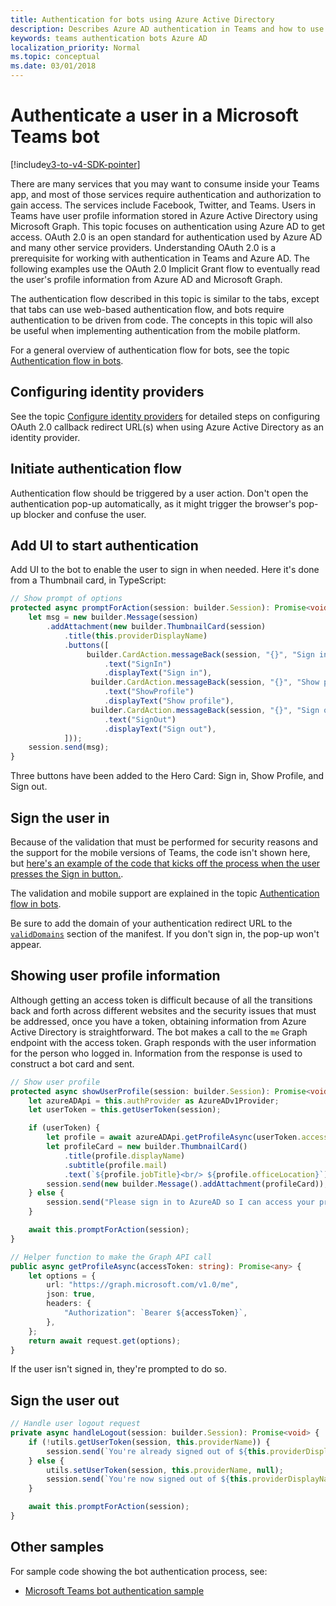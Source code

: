 ```yaml
---
title: Authentication for bots using Azure Active Directory
description: Describes Azure AD authentication in Teams and how to use it in your bots
keywords: teams authentication bots Azure AD
localization_priority: Normal
ms.topic: conceptual
ms.date: 03/01/2018
---
```

# Authenticate a user in a Microsoft Teams bot

[!include[v3-to-v4-SDK-pointer](~/includes/v3-to-v4-pointer-bots.md)]

There are many services that you may want to consume inside your Teams app, and most of those services require authentication and authorization to gain access. The services include Facebook, Twitter, and Teams. Users in Teams have user profile information stored in Azure Active Directory using Microsoft Graph. This topic focuses on authentication using Azure AD to get access.
OAuth 2.0 is an open standard for authentication used by Azure AD and many other service providers. Understanding OAuth 2.0 is a prerequisite for working with authentication in Teams and Azure AD. The following examples use the OAuth 2.0 Implicit Grant flow to eventually read the user's profile information from Azure AD and Microsoft Graph.

The authentication flow described in this topic is similar to the tabs, except that tabs can use web-based authentication flow, and bots require authentication to be driven from code. The concepts in this topic will also be useful when implementing authentication from the mobile platform.

For a general overview of authentication flow for bots, see the topic [Authentication flow in bots](~/resources/bot-v3/bot-authentication/auth-flow-bot.md).

## Configuring identity providers

See the topic [Configure identity providers](~/concepts/authentication/configure-identity-provider.md) for detailed steps on configuring OAuth 2.0 callback redirect URL(s) when using Azure Active Directory as an identity provider.

## Initiate authentication flow

Authentication flow should be triggered by a user action. Don't open the authentication pop-up automatically, as it might trigger the browser's pop-up blocker and confuse the user.

## Add UI to start authentication

Add UI to the bot to enable the user to sign in when needed. Here it's done from a Thumbnail card, in TypeScript:

```typescript
// Show prompt of options
protected async promptForAction(session: builder.Session): Promise<void> {
    let msg = new builder.Message(session)
        .addAttachment(new builder.ThumbnailCard(session)
            .title(this.providerDisplayName)
            .buttons([
                 builder.CardAction.messageBack(session, "{}", "Sign in")
                     .text("SignIn")
                     .displayText("Sign in"),
                  builder.CardAction.messageBack(session, "{}", "Show profile")
                     .text("ShowProfile")
                     .displayText("Show profile"),
                  builder.CardAction.messageBack(session, "{}", "Sign out")
                     .text("SignOut")
                     .displayText("Sign out"),
            ]));
    session.send(msg);
}
```

Three buttons have been added to the Hero Card: Sign in, Show Profile, and Sign out.

## Sign the user in

Because of the validation that must be performed for security reasons and the support for the mobile versions of Teams, the code isn't shown here, but [here's an example of the code that kicks off the process when the user presses the Sign in button.](https://github.com/OfficeDev/microsoft-teams-sample-auth-node/blob/e84020562d7c8b83f4a357a4a4d91298c5d2989d/src/dialogs/BaseIdentityDialog.ts#L154-L195).

The validation and mobile support are explained in the topic [Authentication flow in bots](~/resources/bot-v3/bot-authentication/auth-flow-bot.md).

Be sure to add the domain of your authentication redirect URL to the [`validDomains`](~/resources/schema/manifest-schema.md#validdomains) section of the manifest. If you don't sign in, the pop-up won't appear.

## Showing user profile information

Although getting an access token is difficult because of all the transitions back and forth across different websites and the security issues that must be addressed, once you have a token, obtaining information from Azure Active Directory is straightforward. The bot makes a call to the `me` Graph endpoint with the access token. Graph responds with the user information for the person who logged in. Information from the response is used to construct a bot card and sent.

```typescript
// Show user profile
protected async showUserProfile(session: builder.Session): Promise<void> {
    let azureADApi = this.authProvider as AzureADv1Provider;
    let userToken = this.getUserToken(session);

    if (userToken) {
        let profile = await azureADApi.getProfileAsync(userToken.accessToken);
        let profileCard = new builder.ThumbnailCard()
            .title(profile.displayName)
            .subtitle(profile.mail)
            .text(`${profile.jobTitle}<br/> ${profile.officeLocation}`);
        session.send(new builder.Message().addAttachment(profileCard));
    } else {
        session.send("Please sign in to AzureAD so I can access your profile.");
    }

    await this.promptForAction(session);
}

// Helper function to make the Graph API call
public async getProfileAsync(accessToken: string): Promise<any> {
    let options = {
        url: "https://graph.microsoft.com/v1.0/me",
        json: true,
        headers: {
            "Authorization": `Bearer ${accessToken}`,
        },
    };
    return await request.get(options);
}
```

If the user isn't signed in, they're prompted to do so.

## Sign the user out

```typescript
// Handle user logout request
private async handleLogout(session: builder.Session): Promise<void> {
    if (!utils.getUserToken(session, this.providerName)) {
        session.send(`You're already signed out of ${this.providerDisplayName}.`);
    } else {
        utils.setUserToken(session, this.providerName, null);
        session.send(`You're now signed out of ${this.providerDisplayName}.`);
    }

    await this.promptForAction(session);
}
```

## Other samples

For sample code showing the bot authentication process, see:

* [Microsoft Teams bot authentication sample](https://github.com/OfficeDev/microsoft-teams-sample-auth-node)
